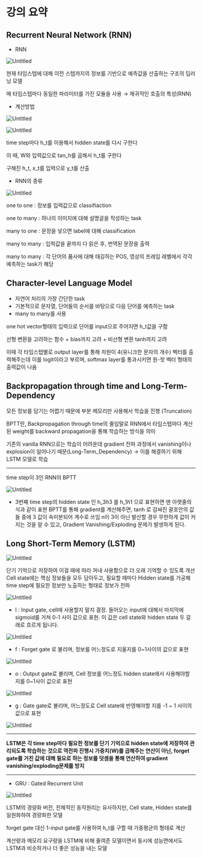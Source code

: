 # 강의 요약

## ****Recurrent Neural Network (RNN)****

- RNN

![Untitled](자료/Untitled.png)

현재 타임스텝에 대해 이전 스텝까지의 정보를 기반으로 예측값을 산출하는 구조의 딥러닝 모델

매 타임스텝마다 동일한 파라미터를 가진 모듈을 사용 → 재귀적인 호출의 특성(RNN)

- 계산방법

![Untitled](자료/Untitled%201.png)

![Untitled](자료/Untitled%202.png)

time step마다 h_t를 이용해서 hidden state를 다시 구한다

이 때, W와 입력값으로 tan_h를 곱해서 h_t를 구한다

구해진 h_t, x_t를 입력으로 y_t를 산출

- RNN의 종류

![Untitled](자료/Untitled%203.png)

one to one : 정보를 입력값으로 classifiaction

one to many : 하나의 이미지에 대해 설명글을 작성하는 task 

many to one : 문장을 넣으면 label에 대해 classification

many to many : 입력값을 끝까지 다 읽은 후, 번역된 문장을 출력

many to many : 각 단어의 품사에 대해 태깅하는 POS, 영상의 프레임 레벨에서 각각 예측하는 task가 해당

## ****Character-level Language Model****

- 자연어 처리의 가장 간단한 task
- 기본적으로 문자열, 단어들의 순서를 바탕으로 다음 단어를 예측하는 task
- many to many를 사용

one hot vector형태의 입력으로 단어를 input으로 주어지면 h_t값을 구함

선형 변환을 고려하는 함수 + bias까지 고려 + 비선형 변환 tanh까지 고려

이때 각 타임스텝별로 output layer를 통해 차원이 4(유니크한 문자의 개수) 벡터를 출력해주는데 이를 logit이라고 부르며, softmax layer를 통과시키면 원-핫 벡터 형태의 출력값이 나옴

## ****Backpropagation through time and Long-Term-Dependency****

모든 정보를 담기는 어렵기 때문에 부분 메모리만 사용해서 학습을 진행 (Truncation)

BPTT란, Backpropagation through time의 줄임말로 RNN에서 타임스텝마다 계산된 weight를 backward propagation을 통해 학습하는 방식을 의미

기존의 vanilla RNN으로는 학습이 어려운데 gradient 전파 과정에서 vanishing이나 explosion이 일어나기 때문(Long-Term_Dependency) → 이를 해결하기 위해 LSTM 모델로 학습

---

time step이 3인 RNN의 BPTT

![Untitled](자료/Untitled%204.png)

- 3번째 time step의 hidden state 인 h_3*h*3 를 h_1*h*1 으로 표현하면 맨 아랫줄의 식과 같이 표현
BPTT를 통해 gradient를 계산해주면, tanh 로 감싸진 괄호안의 값들 중에 3 값이 속미분되어 계수로 쓰임
n이 3이 아닌 발산할 경우 무한하게 값이 커지는 것을 알 수 있고, Gradient Vanishing/Exploding 문제가 발생하게 된다.

## ****Long Short-Term Memory (LSTM)****

![Untitled](자료/Untitled%205.png)

단기 기억으로 저장하여 이걸 때에 따라 꺼내 사용함으로 더 오래 기억할 수 있도록 개선
Cell state에는 핵심 정보들을 모두 담아두고, 필요할 때마다 Hidden state를 가공해 time step에 필요한 정보만 노출하는 형태로 정보가 전파

![Untitled](자료/Untitled%206.png)

- I : Input gate, cell에 사용할지 말지 결정. 들어오는 input에 대해서 마지막에 sigmoid를 거쳐 0-1 사이 값으로 표현. 이 값은 cell state와 hidden state 두 갈래로 흐르게 됩니다.

![Untitled](자료/Untitled%207.png)

- f : Forget gate 로 불리며, 정보를 어느정도로 지울지를 0~1사이의 값으로 표현

![Untitled](자료/Untitled%208.png)

- o : Output gate로 불리며, Cell 정보를 어느정도 hidden state에서 사용해야할 지를 0~1사이 값으로 표현

![Untitled](자료/Untitled%209.png)

- g : Gate gate로 불리며, 어느정도로 Cell state에 반영해야할 지를 -1 ~ 1 사이의 값으로 표현

![Untitled](자료/Untitled%2010.png)

---

**LSTM은 각 time step마다 필요한 정보를 단기 기억으로 hidden state에 저장하여 관리되도록 학습하는 것으로 역전파 진행시 가중치(W)를 곱해주는 연산이 아닌, forget gate를 거친 값에 대해 필요로 하는 정보를 덧셈을 통해 연산하여 gradient vanishing/exploding문제를 방지**

---

- GRU : Gated Recurrent Unit

![Untitled](자료/Untitled%2011.png)

LSTM의 경량화 버전, 전체적인 동작원리는 유사하지만, Cell state, Hidden state를 일원화하여 경량화한 모델

forget gate 대신 1-input gate를 사용하여 h_t를 구할 때 가중평균의 형태로 계산

계산량과 메모리 요구량을 LSTM에 비해 줄여준 모델이면서 동시에 성능면에서도 LSTM과 비슷하거나 더 좋은 성능을 내는 모델